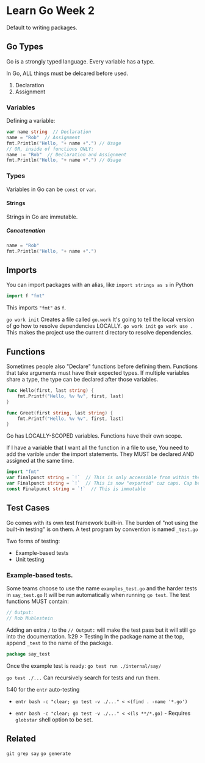

# Learn Go Week 2

Default to writing packages.


## Go Types
Go is a strongly typed language.
Every variable has a type.

In Go, ALL things must be delcared before used.

1. Declaration
2. Assignment

### Variables

Defining a variable:
```go
var name string  // Declaration
name = "Rob"  // Assignment
fmt.Println("Hello, "+ name +".") // Usage
// OR, inside of functions ONLY:
name := "Rob"  // Declaration and Assignment
fmt.Println("Hello, "+ name +".") // Usage
```

### Types
Variables in Go can be `const` or `var`.

#### Strings
Strings in Go are immutable.

##### Concatenation
```go
name = "Rob"
fmt.Println("Hello, "+ name +".")
```

## Imports
You can import packages with an alias, like `import strings as s` in Python
```go
import f "fmt"
```
This imports `"fmt"` as `f`.

`go work init`
Creates a file called `go.work`
It's going to tell the local version of go how to resolve dependencies LOCALLY.
`go work init`
`go work use .`
This makes the project use the current directory to resolve dependencies.



## Functions
Sometimes people also "Declare" functions before defining them.
Functions that take arguments must have their expected types.
If multiple variables share a type, the type can be declared after those variables.
```go
func Hello(first, last string) {
    fmt.Printf("Hello, %v %v", first, last)
}

func Greet(first string, last string) {
    fmt.Printf("Hello, %v %v", first, last)
}
```
Go has LOCALLY-SCOPED variables.
Functions have their own scope.

If I have a variable that I want all the function in a file to use, 
You need to add the varible under the import statements.
They MUST be declared AND assigned at the same time.
```go
import "fmt"
var finalpunct string = `!`  // This is only accessible from within the file
var Finalpunct string = `!`  // This is now "exported" cuz caps. Cap be used from any file.
const Finalpunct string = `!`  // This is immutable
```


## Test Cases
Go comes with its own test framework built-in.
The burden of "not using the built-in testing" is on them.
A test program by convention is named `_test.go`

Two forms of testing: 
* Example-based tests
* Unit testing

### Example-based tests.
Some teams choose to use the name `examples_test.go` and the harder tests in `say_test.go`
It will be run automatically when running `go test`.
The test functions MUST contain:
```go
// Output:
// Rob Muhlestein
```
Adding an extra `/` to the `// Output:` will make the test pass but it will still go into the
documentation.
1:29 > Testing 
In the package name at the top, append `_test` to the name of the package.
```go
package say_test
```
Once the example test is ready:
`go test run ./internal/say/`

`go test ./...` Can recursively search for tests and run them.

1:40 for the `entr` auto-testing
* `entr bash -c "clear; go test -v ./..." < <(find . -name '*.go')`

* `entr bash -c "clear; go test -v ./..." < <(ls **/*.go)` - Requires `globstar` shell option to be set. 



## Related
`git grep say` 
`go generate`

